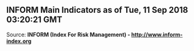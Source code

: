 ## INFORM Main Indicators as of Tue, 11 Sep 2018 03:20:21 GMT

Source: **INFORM (Index For Risk Management) - http://www.inform-index.org**